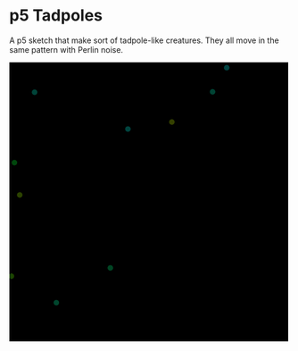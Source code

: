# p5 Tadpoles

A p5 sketch that make sort of tadpole-like creatures.
They all move in the same pattern with Perlin noise.

![They're alive!](tadpoles.gif?raw=true)
